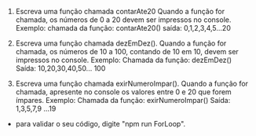 1. Escreva uma função chamada contarAte20 Quando a função for chamada, os números de 0 a 20 devem ser impressos no console.
Exemplo: 
chamada da função: contarAte20()
saída: 0,1,2,3,4,5...20


2. Escreva uma função chamada dezEmDez(). Quando a função for chamada, os números de 10 a 100, contando de 10 em 10, devem ser impressos no console.
Exemplo:
Chamada da função: dezEmDez()
Saída: 10,20,30,40,50... 100

3. Escreva uma função chamada exirNumeroImpar(). Quando a função for chamada, apresente no console os valores entre 0 e 20 que forem ímpares.
Exemplo:
Chamada da função: exirNumeroImpar()
Saída: 1,3,5,7,9 ...19

- para validar o seu código, digite "npm run ForLoop".